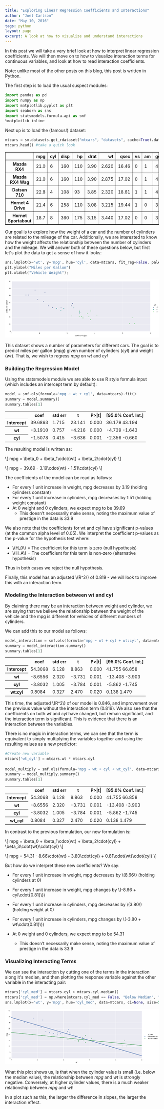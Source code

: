 ```yaml
---
title: "Exploring Linear Regression Coefficients and Interactions"
author: "Joel Carlson"
date: "May 10, 2016"
tags: python
layout: page
excerpt: A look at how to visualize and understand interactions
---
```



In this post we will take a very brief look at how to interpret linear regression coefficients. We will then move on to how to visualize interaction terms for continuous variables, and look at how to read interaction coefficients.

Note: unlike most of the other posts on this blog, this post is written in Python.

The first step is to load the usual suspect modules:


```python
import pandas as pd
import numpy as np
import matplotlib.pyplot as plt
import seaborn as sns
import statsmodels.formula.api as smf
%matplotlib inline
```

Next up is to load the (famous!) dataset:


```python
mtcars = sm.datasets.get_rdataset("mtcars", "datasets", cache=True).data
mtcars.head() #take a quick look
```




<div>
<table border="1" class="dataframe">
  <thead>
    <tr style="text-align: right;">
      <th></th>
      <th>mpg</th>
      <th>cyl</th>
      <th>disp</th>
      <th>hp</th>
      <th>drat</th>
      <th>wt</th>
      <th>qsec</th>
      <th>vs</th>
      <th>am</th>
      <th>gear</th>
      <th>carb</th>
    </tr>
  </thead>
  <tbody>
    <tr>
      <th>Mazda RX4</th>
      <td>21.0</td>
      <td>6</td>
      <td>160</td>
      <td>110</td>
      <td>3.90</td>
      <td>2.620</td>
      <td>16.46</td>
      <td>0</td>
      <td>1</td>
      <td>4</td>
      <td>4</td>
    </tr>
    <tr>
      <th>Mazda RX4 Wag</th>
      <td>21.0</td>
      <td>6</td>
      <td>160</td>
      <td>110</td>
      <td>3.90</td>
      <td>2.875</td>
      <td>17.02</td>
      <td>0</td>
      <td>1</td>
      <td>4</td>
      <td>4</td>
    </tr>
    <tr>
      <th>Datsun 710</th>
      <td>22.8</td>
      <td>4</td>
      <td>108</td>
      <td>93</td>
      <td>3.85</td>
      <td>2.320</td>
      <td>18.61</td>
      <td>1</td>
      <td>1</td>
      <td>4</td>
      <td>1</td>
    </tr>
    <tr>
      <th>Hornet 4 Drive</th>
      <td>21.4</td>
      <td>6</td>
      <td>258</td>
      <td>110</td>
      <td>3.08</td>
      <td>3.215</td>
      <td>19.44</td>
      <td>1</td>
      <td>0</td>
      <td>3</td>
      <td>1</td>
    </tr>
    <tr>
      <th>Hornet Sportabout</th>
      <td>18.7</td>
      <td>8</td>
      <td>360</td>
      <td>175</td>
      <td>3.15</td>
      <td>3.440</td>
      <td>17.02</td>
      <td>0</td>
      <td>0</td>
      <td>3</td>
      <td>2</td>
    </tr>
  </tbody>
</table>
</div>



Our goal is to explore how the weight of a car and the number of cylinders are related to the mileage of the car. Additionally, we are interested to know how the weight affects the relationship between the number of cylinders and the mileage. We will answer both of these questions below, but first let's plot the data to get a sense of how it looks:

```python
sns.lmplot(x='wt', y='mpg', hue='cyl', data=mtcars, fit_reg=False, palette='viridis', size=5, aspect=2.5)
plt.ylabel("Miles per Gallon")
plt.xlabel("Vehicle Weight");
```


<img src="https://raw.githubusercontent.com/joelcarlson/joelcarlson.github.io/master/figs/Galvanize/wtvsmpg.png"/>



This dataset shows a number of parameters for different cars. The goal is to predict miles per gallon (*mpg*) given number of cylinders (*cyl*) and weight (*wt*). That is, we wish to regress *mpg* on *wt* and *cyl*

### Building the Regression Model

Using the statsmodels module we are able to use R style formula input (which includes an intercept term by default):


```python
model = smf.ols(formula='mpg ~ wt + cyl', data=mtcars).fit()
summary = model.summary()
summary.tables[1]
```




<table class="simpletable">
<tr>
      <td></td>         <th>coef</th>     <th>std err</th>      <th>t</th>      <th>P>|t|</th> <th>[95.0% Conf. Int.]</th>
</tr>
<tr>
  <th>Intercept</th> <td>   39.6863</td> <td>    1.715</td> <td>   23.141</td> <td> 0.000</td> <td>   36.179    43.194</td>
</tr>
<tr>
  <th>wt</th>        <td>   -3.1910</td> <td>    0.757</td> <td>   -4.216</td> <td> 0.000</td> <td>   -4.739    -1.643</td>
</tr>
<tr>
  <th>cyl</th>       <td>   -1.5078</td> <td>    0.415</td> <td>   -3.636</td> <td> 0.001</td> <td>   -2.356    -0.660</td>
</tr>
</table>



The resulting model is written as:

\\[
mpg = \beta_0 +  \beta_1\cdot{wt}  + \beta_2\cdot{cyl}
\\]

\\[
mpg = 39.69 - 3.19\cdot{wt} - 1.51\cdot{cyl}
\\]

The coefficients of the model can be read as follows:

  - For every 1 unit increase in weight, mpg decreases by 3.19 (holding cylinders constant)
  - For every 1 unit increase in cylinders, mpg decreases by 1.51 (holding weight constant)
  - At 0 weight and 0 cylinders, we expect mpg to be 39.69
    - This doesn't necessarily make sense, noting the maximum value of prestige in the data is 33.9

We also note that the coefficients for wt and cyl have significant p-values (at the common alpha level of 0.05). We interpret the coefficient p-values as the p-value for the hypothesis test where:

  - \\(H_0\\) = The coefficient for this term is zero (null hypothesis)
  - \\(H_A\\) = The coefficient for this term is non-zero (alternative hypothesis)

Thus in both cases we reject the null hypothesis.

Finally, this model has an adjusted \\(R^2\\) of 0.819 - we will look to improve this with an interaction term.


### Modeling the Interaction between wt and cyl

By claiming there may be an interaction between weight and cylinder, we are saying that we believe the relationship between the weight of the vehicle and the mpg is different for vehicles of different numbers of cylinders.

We can add this to our model as follows:


```python
model_interaction = smf.ols(formula='mpg ~ wt + cyl + wt:cyl', data=mtcars).fit()
summary = model_interaction.summary()
summary.tables[1]
```




<table class="simpletable">
<tr>
      <td></td>         <th>coef</th>     <th>std err</th>      <th>t</th>      <th>P>|t|</th> <th>[95.0% Conf. Int.]</th>
</tr>
<tr>
  <th>Intercept</th> <td>   54.3068</td> <td>    6.128</td> <td>    8.863</td> <td> 0.000</td> <td>   41.755    66.858</td>
</tr>
<tr>
  <th>wt</th>        <td>   -8.6556</td> <td>    2.320</td> <td>   -3.731</td> <td> 0.001</td> <td>  -13.408    -3.903</td>
</tr>
<tr>
  <th>cyl</th>       <td>   -3.8032</td> <td>    1.005</td> <td>   -3.784</td> <td> 0.001</td> <td>   -5.862    -1.745</td>
</tr>
<tr>
  <th>wt:cyl</th>    <td>    0.8084</td> <td>    0.327</td> <td>    2.470</td> <td> 0.020</td> <td>    0.138     1.479</td>
</tr>
</table>



This time, the adjusted \\(R^2\\) of our model is 0.846, and improvement over the previous value without the interaction term (0.819). We also see that the coefficients on both *wt* and *cyl* have changed, but remain significant, and the interaction term is significant. This is evidence that there is an interaction between the variables.

There is no magic in interaction terms, we can see that the term is equivalent to simply multiplying the variables together and using the resulting values as a new predictor:


```python
#Create new variable
mtcars['wt_cyl'] = mtcars.wt * mtcars.cyl

model_multiply = smf.ols(formula='mpg ~ wt + cyl + wt_cyl', data=mtcars).fit()
summary = model_multiply.summary()
summary.tables[1]
```




<table class="simpletable">
<tr>
      <td></td>         <th>coef</th>     <th>std err</th>      <th>t</th>      <th>P>|t|</th> <th>[95.0% Conf. Int.]</th>
</tr>
<tr>
  <th>Intercept</th> <td>   54.3068</td> <td>    6.128</td> <td>    8.863</td> <td> 0.000</td> <td>   41.755    66.858</td>
</tr>
<tr>
  <th>wt</th>        <td>   -8.6556</td> <td>    2.320</td> <td>   -3.731</td> <td> 0.001</td> <td>  -13.408    -3.903</td>
</tr>
<tr>
  <th>cyl</th>       <td>   -3.8032</td> <td>    1.005</td> <td>   -3.784</td> <td> 0.001</td> <td>   -5.862    -1.745</td>
</tr>
<tr>
  <th>wt_cyl</th>    <td>    0.8084</td> <td>    0.327</td> <td>    2.470</td> <td> 0.020</td> <td>    0.138     1.479</td>
</tr>
</table>



In contrast to the previous formulation, our new formulation is:

\\[
mpg = \beta_0 + \beta_1\cdot{wt} + \beta_2\cdot{cyl} + \beta_3\cdot{wt}\cdot{cyl}
\\]

\\[
mpg = 54.31 - 8.66\cdot{wt} - 3.80\cdot{cyl} + 0.81\cdot{wt}\cdot{cyl}
\\]

But how do we interpret these new coefficients? We say:
  - For every 1 unit increase in weight, mpg decreases by \\(8.66\\) (holding cylinders at 0)
  - For every 1 unit increase in weight, mpg changes by \\(-8.66 + cyl\cdot{0.81}\\))
  - For every 1 unit increase in cylinders, mpg decreases by \\(3.80\\) (holding weight at 0)
  - For every 1 unit increase in cylinders, mpg changes by \\(-3.80 + wt\cdot{0.81}\\))

  - At 0 weight and 0 cylinders, we expect mpg to be 54.31
    - This doesn't necessarily make sense, noting the maximum value of prestige in the data is 33.9

### Visualizing Interacting Terms

We can see the interaction by cutting one of the terms in the interaction along it's median, and then plotting the response variable against the other variable in the interacting pair:


```python
mtcars['cyl_med'] = mtcars.cyl > mtcars.cyl.median()
mtcars['cyl_med'] = np.where(mtcars.cyl_med == False, "Below Median", "Above Median")
sns.lmplot(x='wt', y='mpg', hue='cyl_med', data=mtcars, ci=None, size=5, aspect=2.5);
```


<img src="https://raw.githubusercontent.com/joelcarlson/joelcarlson.github.io/master/figs/Galvanize/wtvsmpg_bycyl.png"/>



What this plot shows us, is that when the cylinder value is small (i.e. below the median value), the relationship between *mpg* and *wt* is strongly negative. Conversely, at higher cylinder values, there is a much weaker relationship between *mpg* and *wt*!

In a plot such as this, the larger the difference in slopes, the larger the interaction effect.
